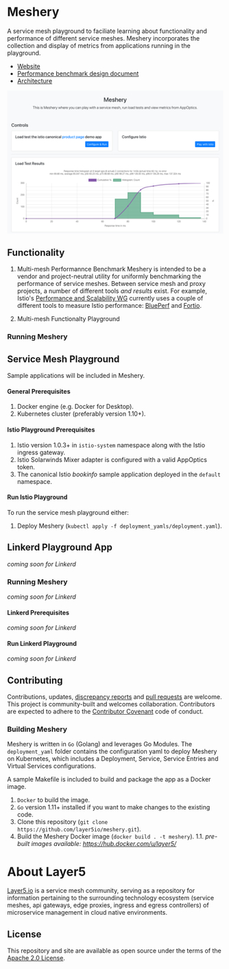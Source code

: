 # Meshery

A service mesh playground to faciliate learning about functionality and performance of different service meshes. Meshery incorporates the collection and display of metrics from applications running in the playground.

- [Website](https://layer5.io/meshery)
- [Performance benchmark design document](https://docs.google.com/document/d/1nV8TunLmVC8j5cBELT42YfEXYmhG3ZqFtHxeG3-w9t0/edit?usp=sharing)
- [Architecture](https://docs.google.com/presentation/d/1UbuYMpn-e-mWVYwEASy4dzyZlrSgZX6MUfNtokraT9o/edit?usp=sharing)

![Service Mesh Playground](/public/static/img/meshery.png?raw=true "Service Mesh Playground")

## Functionality
1. Multi-mesh Performannce Benchmark
Meshery is intended to be a vendor and project-neutral utility for uniformly benchmarking the performance of service meshes. Between service mesh and proxy projects, a number of different tools *and results* exist. For example, Istio's [Performance and Scalability WG](https://github.com/istio/community/blob/master/WORKING-GROUPS.md#performance-and-scalability) currently uses a couple of different tools to measure Istio performance: [BluePerf](https://ibmcloud-perf.istio.io/regpatrol/) and [Fortio](https://fortio.istio.io).

1. Multi-mesh Functionalty Playground

### Running Meshery
## Service Mesh Playground
Sample applications will be included in Meshery. 

#### General Prerequisites
1. Docker engine (e.g. Docker for Desktop).
1. Kubernetes cluster (preferably version 1.10+).

#### Istio Playground Prerequisites
1. Istio version 1.0.3+ in `istio-system` namespace along with the Istio ingress gateway.
1. Istio Solarwinds Mixer adapter is configured with a valid AppOptics token.
1. The canonical Istio _bookinfo_ sample application deployed in the `default` namespace.

#### Run Istio Playground
To run the service mesh playground either:
1. Deploy Meshery (`kubectl apply -f deployment_yamls/deployment.yaml`).

## Linkerd Playground App
_coming soon for Linkerd_
### Running Meshery
_coming soon for Linkerd_
#### Linkerd Prerequisites
_coming soon for Linkerd_
#### Run Linkerd Playground
_coming soon for Linkerd_

## Contributing
Contributions, updates, [discrepancy reports](/../../issues) and [pull requests](/../../pulls) are welcome. This project is community-built and welcomes collaboration. Contributors are expected to adhere to the [Contributor Covenant](http://contributor-covenant.org) code of conduct.

### Building Meshery
Meshery is written in `Go` (Golang) and leverages Go Modules. The `deployment_yaml` folder contains the configuration yaml to deploy Meshery on Kubernetes, which includes a Deployment, Service, Service Entries and Virtual Services configurations.

A sample Makefile is included to build and package the app as a Docker image.
1. `Docker` to build the image.
1. `Go` version 1.11+ installed if you want to make changes to the existing code.
1. Clone this repository (`git clone https://github.com/layer5io/meshery.git`).
1. Build the Meshery Docker image (`docker build . -t meshery`).
1.1. _pre-built images available: https://hub.docker.com/u/layer5/_

# About Layer5
[Layer5.io](https://layer5.io) is a service mesh community, serving as a repository for information pertaining to the surrounding technology ecosystem (service meshes, api gateways, edge proxies, ingress and egress controllers) of microservice management in cloud native environments.

## License

This repository and site are available as open source under the terms of the [Apache 2.0 License](https://opensource.org/licenses/Apache-2.0).
